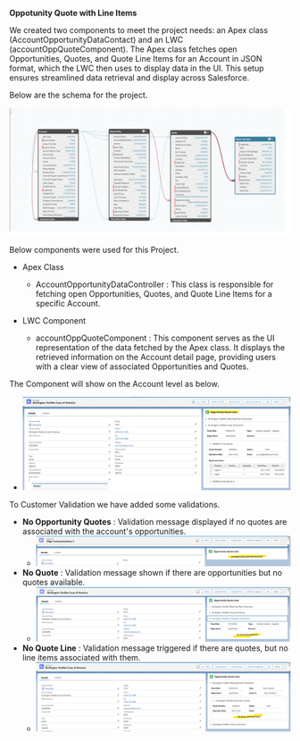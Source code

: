 **Oppotunity Quote with Line Items**

We created two components to meet the project needs: an Apex class (AccountOpportunityDataContact) and an LWC (accountOppQuoteComponent). The Apex class fetches open Opportunities, Quotes, and Quote Line Items for an Account in JSON format, which the LWC then uses to display data in the UI. This setup ensures streamlined data retrieval and display across Salesforce.

Below are the schema for the project.

![Alt text](https://github.com/lalitjanwa/OpportunityQuote/blob/main/images/schema.png)

Below components were used for this Project.
* Apex Class
  - AccountOpportunityDataController : This class is responsible for fetching open Opportunities, Quotes, and Quote Line Items for a specific Account.

* LWC Component
  - accountOppQuoteComponent : This component serves as the UI representation of the data fetched by the Apex class. It displays the retrieved information on the Account detail page, providing users with a clear view of associated Opportunities and Quotes.
 
The Component will show on the Account level as below.
-  ![Alt text](https://github.com/lalitjanwa/OpportunityQuote/blob/main/images/quote_line_records.png)

To Customer Validation we have added some validations.
-  **No Opportunity Quotes** : Validation message displayed if no quotes are associated with the account's opportunities.
    - ![Alt text](https://github.com/lalitjanwa/OpportunityQuote/blob/main/images/no_opp_quote.png)
-  **No Quote** : Validation message shown if there are opportunities but no quotes available.
    -  ![Alt text](https://github.com/lalitjanwa/OpportunityQuote/blob/main/images/no_quote.png)
- **No Quote Line** : Validation message triggered if there are quotes, but no line items associated with them.
  -  ![Alt text](https://github.com/lalitjanwa/OpportunityQuote/blob/main/images/no_quote_line.png)


